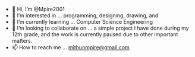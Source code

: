 - 👋 Hi, I’m @Mpire2001
- 👀 I’m interested in ... programming, designing, drawing, and 
- 🌱 I’m currently learning ... Computer Science Engineering
- 💞️ I’m looking to collaborate on ... a simple project I have done during my 12th grade, and the work is currently paused due to other important matters.
- 📫 How to reach me ... mithunmpire@gmail.com

<!---
Mpire2001/Mpire2001 is a ✨ special ✨ repository because its `README.md` (this file) appears on your GitHub profile.
You can click the Preview link to take a look at your changes.
--->
